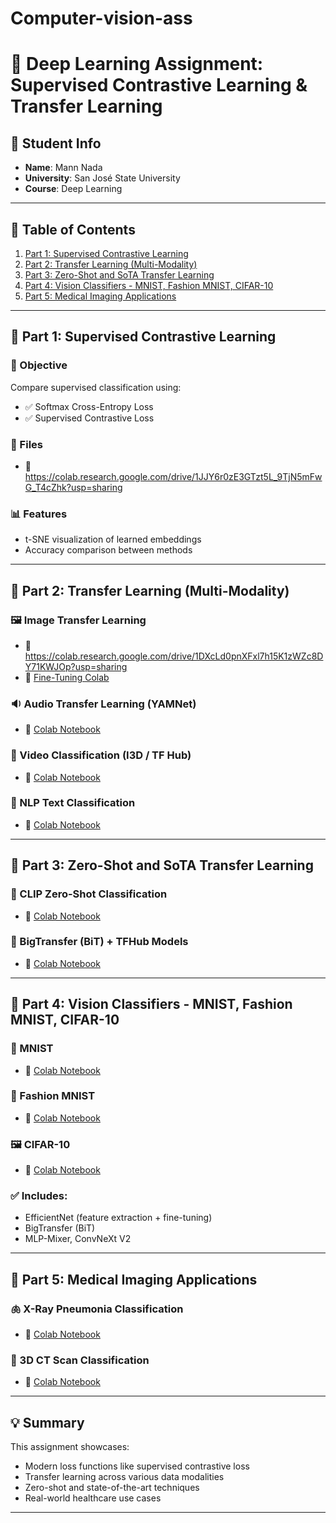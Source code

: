 # Computer-vision-ass
# 🧠 Deep Learning Assignment: Supervised Contrastive Learning & Transfer Learning

## 👤 Student Info
- **Name**: Mann Nada
- **University**: San José State University
- **Course**: Deep Learning

---

## 📂 Table of Contents
1. [Part 1: Supervised Contrastive Learning](#part-1-supervised-contrastive-learning)
2. [Part 2: Transfer Learning (Multi-Modality)](#part-2-transfer-learning-multi-modality)
3. [Part 3: Zero-Shot and SoTA Transfer Learning](#part-3-zero-shot-and-sota-transfer-learning)
4. [Part 4: Vision Classifiers - MNIST, Fashion MNIST, CIFAR-10](#part-4-vision-classifiers---mnist-fashion-mnist-cifar-10)
5. [Part 5: Medical Imaging Applications](#part-5-medical-imaging-applications)

---

## 📌 Part 1: Supervised Contrastive Learning

### 🎯 Objective
Compare supervised classification using:
- ✅ Softmax Cross-Entropy Loss
- ✅ Supervised Contrastive Loss

### 📁 Files
- 🔗 https://colab.research.google.com/drive/1JJY6r0zE3GTzt5L_9TjN5mFwG_T4cZhk?usp=sharing

### 📊 Features
- t-SNE visualization of learned embeddings
- Accuracy comparison between methods

---

## 📌 Part 2: Transfer Learning (Multi-Modality)

### 🖼️ Image Transfer Learning
- 🔗 https://colab.research.google.com/drive/1DXcLd0pnXFxl7h15K1zWZc8DY71KWJOp?usp=sharing
- 🔗 [Fine-Tuning Colab](YOUR_COLAB_LINK)

### 🔉 Audio Transfer Learning (YAMNet)
- 🔗 [Colab Notebook](YOUR_COLAB_LINK)

### 🎥 Video Classification (I3D / TF Hub)
- 🔗 [Colab Notebook](YOUR_COLAB_LINK)

### 📝 NLP Text Classification
- 🔗 [Colab Notebook](YOUR_COLAB_LINK)  

---

## 📌 Part 3: Zero-Shot and SoTA Transfer Learning

### 🧠 CLIP Zero-Shot Classification
- 🔗 [Colab Notebook](YOUR_COLAB_LINK)

### 🌼 BigTransfer (BiT) + TFHub Models
- 🔗 [Colab Notebook](YOUR_COLAB_LINK)

---

## 📌 Part 4: Vision Classifiers - MNIST, Fashion MNIST, CIFAR-10

### 🔢 MNIST
- 🔗 [Colab Notebook](YOUR_COLAB_LINK)

### 👚 Fashion MNIST
- 🔗 [Colab Notebook](YOUR_COLAB_LINK)

### 🖼️ CIFAR-10
- 🔗 [Colab Notebook](YOUR_COLAB_LINK)

### ✅ Includes:
- EfficientNet (feature extraction + fine-tuning)
- BigTransfer (BiT)
- MLP-Mixer, ConvNeXt V2

---

## 📌 Part 5: Medical Imaging Applications

### 🫁 X-Ray Pneumonia Classification
- 🔗 [Colab Notebook](YOUR_COLAB_LINK)

### 🧠 3D CT Scan Classification
- 🔗 [Colab Notebook](YOUR_COLAB_LINK)

---

## 💡 Summary
This assignment showcases:
- Modern loss functions like supervised contrastive loss
- Transfer learning across various data modalities
- Zero-shot and state-of-the-art techniques
- Real-world healthcare use cases

---


